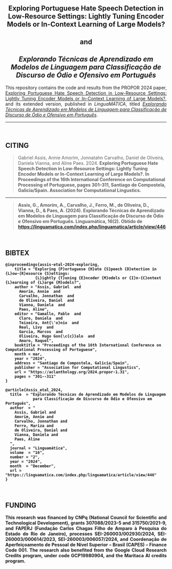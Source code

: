 
<h2 align="center"> Exploring Portuguese Hate Speech Detection in Low-Resource Settings: Lightly Tuning Encoder Models or In-Context Learning of Large Models? </h2> 
<h2 align="center">and</h2>
<h2 align="center"><em>Explorando Técnicas de Aprendizado em Modelos de Linguagem para Classificação de Discurso de Ódio e Ofensivo em Português</em></h2>

<p align="justify">
This repository contains the code and results from the PROPOR 2024 paper, <a href="https://aclanthology.org/2024.propor-1.31/">Exploring Portuguese Hate Speech Detection in Low-Resource Settings: Lightly Tuning Encoder Models or In-Context Learning of Large Models?</a>, and its extended version, published in <i>LinguaMÁTICA</i>, titled <a href="https://linguamatica.com/index.php/linguamatica/article/view/446"><i>Explorando Técnicas de Aprendizado em Modelos de Linguagem para Classificação de Discurso de Ódio e Ofensivo em Português</i></a>.
</p>



---
</br>


<h2 align="left"> CITING </h2>

> Gabriel Assis, Annie Amorim, Jonnatahn Carvalho, Daniel de Oliveira, Daniela Vianna, and Aline Paes. 2024. <b>Exploring Portuguese Hate Speech Detection in Low-Resource Settings: Lightly Tuning Encoder Models or In-Context Learning of Large Models?<b>. In Proceedings of the 16th International Conference on Computational Processing of Portuguese, pages 301–311, Santiago de Compostela, Galicia/Spain. Association for Computational Lingustics.
    
---

> Assis, G., Amorim, A., Carvalho, J., Ferro, M., de Oliveira, D., Vianna, D., & Paes, A. (2024). Explorando Técnicas de Aprendizado em Modelos de Linguagem para Classificação de Discurso de Ódio e Ofensivo em Português. Linguamática, 16(2). Obtido de https://linguamatica.com/index.php/linguamatica/article/view/446

</br>

<h2 align="left"> BIBTEX </h2>

``` 
@inproceedings{assis-etal-2024-exploring,
    title = "Exploring {P}ortuguese {H}ate {S}peech {D}etection in {L}ow-{R}esource {S}ettings:
             {L}ightly {T}uning {E}ncoder {M}odels or {I}n-{C}ontext {L}earning of {L}arge {M}odels?",  
    author = "Assis, Gabriel  and  
      Amorim, Annie  and  
      Carvalho, Jonnathan  and  
      de Oliveira, Daniel  and  
      Vianna, Daniela  and  
      Paes, Aline",  
    editor = "Gamallo, Pablo  and  
      Claro, Daniela  and  
      Teixeira, Ant{\'o}nio  and  
      Real, Livy  and  
      Garcia, Marcos  and  
      Oliveira, Hugo Gon{\c{c}}alo  and  
      Amaro, Raquel",  
    booktitle = "Proceedings of the 16th International Conference on Computational Processing of Portuguese",  
    month = mar,  
    year = "2024",  
    address = "Santiago de Compostela, Galicia/Spain",  
    publisher = "Association for Computational Lingustics",  
    url = "https://aclanthology.org/2024.propor-1.31",  
    pages = "301--311" 
}
```     
```
@article{Assis_etal_2024,  
  title  = "Explorando Técnicas de Aprendizado em Modelos de Linguagem
            para Classificação de Discurso de Ódio e Ofensivo em Português",  
  author  = "  
    Assis, Gabriel and  
    Amorim, Annie and  
    Carvalho, Jonnathan and  
    Ferro, Mariza and  
    de Oliveira, Daniel and  
    Vianna, Daniela and  
    Paes, Aline  
  ",  
  journal = "Linguamática",  
  volume  = "16",  
  number = "2",  
  year = "2024",  
  month  = "December",  
  url = "https://linguamatica.com/index.php/linguamatica/article/view/446"  
}
```
<br>

<h2 align="left"> FUNDING </h2>
<p align="justify"> 
This research was financed by CNPq (National Council for Scientific and Technological Development), grants 307088/2023-5 and 315750/2021-9, and FAPERJ (Fundação Carlos Chagas Filho de Amparo à Pesquisa do Estado do Rio de Janeiro), processes SEI-260003/002930/2024, SEI-260003/000614/2023, SEI-260003/006057/2024, and Coordenação de Aperfeiçoamento de Pessoal de Nível Superior – Brasil (CAPES) – Finance Code 001. The research also benefited from the Google Cloud Research Credits program, under code GCP19980904, and the Maritaca AI credits program.
</p>
</br>

